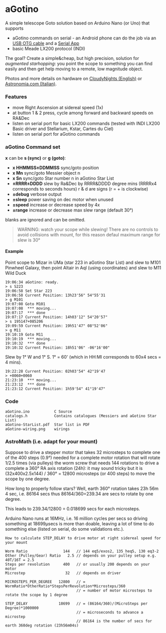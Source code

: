 # aGotino
A simple telescope Goto solution based on Arduino Nano (or Uno) that supports

- aGotino commands on serial - an Android phone can do the job via an [USB OTG cable](https://www.amazon.com/s?k=usb+otg+cable) and a [Serial App](https://play.google.com/store/apps/details?id=de.kai_morich.serial_usb_terminal&hl=it)
- basic Meade LX200 protocol (INDI)

The goal? Create a simple&cheap, but high precision, solution for *augmented starhopping*: you point the scope to something you can find easily and then get help moving to a remote, low magnitude object.

Photos and more details on hardware on [CloudyNights (English)](https://www.cloudynights.com/topic/735800-agotino-a-simple-arduino-nano-goto/) or [Astronomia.com (Italian)](https://www.astronomia.com/forum/showthread.php?34605-aGotino-un-goto-con-Arduino).

### Features

- move Right Ascension at sidereal speed (1x) 
- at button 1 & 2 press, cycle among forward and backward speeds on RA&Dec
- listen on serial port for basic LX200 commands (tested with INDI LX200 Basic driver and Stellarium, Kstar, Cartes du Ciel)
- listen on serial port for aGotino commands

### aGotino Command set
**x** can be **s (sync)** or **g (goto)**:    
  - **x HHMMSS±DDMMSS** sync/goto position
  - **x Mn**            sync/goto Messier object n
  - **x Sn**            sync/goto Star number n in aGotino Star List
  - **±RRRR±DDDD**     slew by Ra&Dec by RRRR&DDDD degree mins (RRRRx4 corresponds to seconds hours) r & d are signs  (r = + is clockwise)
  - **±debug**       verbose output
  - **±sleep**       power saving on dec motor when unused
  - **±speed**       increase or decrease speed by 4x
  - **±range**       increase or decrease max slew range (default 30°)

blanks are ignored and can be omitted.

> WARNING: watch your scope while slewing!
> There are no controls to avoid collisions with mount,
> for this reason defaul maximum range for slew is 30°

#### Example 

Point scope to Mizar in UMa (star 223 in aGotino Star List) and slew to M101 Pinwheel Galaxy, then point Altair in Aql (using coordinates) and slew to M11 Wild Duck

    19:06:34 aGotino: ready.
    > s S223
    19:06:58 Set Star 223      
    19:06:58 Current Position: 13h23'56" 54°55'31
    > g M101
    19:07:08 Goto M101
    19:07:08  *** moving...
    19:07:17  *** done
    19:07:17 Current Position: 14h03'12" 54°20'57"
    > s 195147+085206
    19:09:59 Current Position: 19h51'47" 08°52'06"
    > g M11
    19:10:19 Goto M11
    19:10:19  *** moving...
    19:10:32  *** done
    19:10:32 Current Position: 18h51'06" ‑06°16'00"

Slew by 1° W and 1° S.  1° = 60' (which in HH:MI corresponds to 60x4 secs = 4 mins).

    19:22:28 Current Position: 02h03'54" 42°19'47
    > +0060+0060
    21:23:10  *** moving...
    21:23:12  *** done
    21:23:12 Current Position: 1h59'54" 41°19'47"

### Code
    aGotino.ino           C Source
    catalogs.h            Contains catalogues (Messiers and aGotino Star List)
    aGotino-StarList.pdf  Star list in PDF
    aGotino-wiring.png    wirings 

### AstroMath (i.e. adapt for your mount)

Suppose to drive a stepper motor that takes 32 microsteps to complete one of the 400 steps (0.9°) needed for a complete motor rotation that will rotate 1/2.5 times (via pulleys) the worm screw that needs 144 rotations to drive a complete a 360° RA axis rotation (24h): it may sound tricky but it is (32x400x2.5x144) / 360° = 12800 microsteps (or 400 steps) to move the scope by one degree.

How long to properly follow stars? Well, earth 360° rotation takes 23h 56m 4 sec, i.e. 86164 secs thus 86164/360=239.34 are secs to rotate by one degree.

This leads to 239.34/12800 = 0.018699 secs for each microsteps.

Arduino Nano runs at 16MHz, i.e. 16 million cycles per secs so driving something at 18699µsecs is more than doable, leaving a lot of time to do something else (listed on serial, do some validations etc.).

    How to calculate STEP_DELAY to drive motor at right sidereal speed for your mount
    
    Worm Ratio                144   // 144 eq5/exos2, 135 heq5, 130 eq3-2
    Other (Pulley/Gear) Ratio   2.5 // depends on your pulley setup e.g. 40T/16T = 2.5
    Steps per revolution      400   // or usually 200 depends on your motor
    Microstep                  32   // depends on driver
     
    MICROSTEPS_PER_DEGREE   12800   // = WormRatio*OtherRatio*StepsPerRevolution*Microsteps/360
                                    // = number of motor microsteps to rotate the scope by 1 degree
     
    STEP_DELAY              18699   // = (86164/360)/(MicroSteps per Degree)*1000000
                                    // = microseconds to advance a microstep
                                    // 86164 is the number of secs for earth 360deg rotation (23h56m04s)
